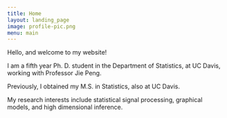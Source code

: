 ```yaml
---
title: Home
layout: landing_page
image: profile-pic.png
menu: main
---
```


Hello, and welcome to my website!  

I am a fifth year Ph. D. student in the Department of Statistics, at UC Davis, working with Professor Jie Peng.  

Previously, I obtained my M.S. in Statistics, also at UC Davis. 

My research interests include statistical signal processing, graphical models, and high dimensional inference.  
